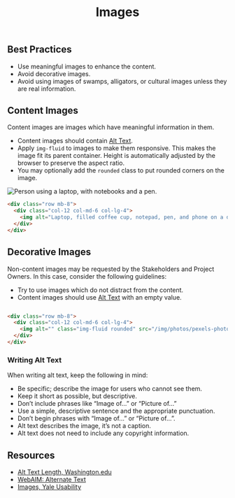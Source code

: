 ﻿---
title: Images
summary: Guidelines for including images in digital products.
tags: images
layout: guide
eleventyNavigation:
  key: Images
  parent: Foundation
  order: 11
  excerpt: Guidelines for including images in digital products.
  img: /img/illustrations/illus-images.svg
---

## Best Practices

- Use meaningful images to enhance the content.
- Avoid decorative images.
- Avoid using images of swamps, alligators, or cultural images unless they are real information.

## Content Images

Content images are images which have meaningful information in them.

- Content images should contain [Alt Text](/foundation/images/#alt-text). 
- Apply `img-fluid` to images to make them responsive. This makes the image fit its parent container. Height is automatically adjusted by the browser to preserve the aspect ratio.
- You may optionally add the `rounded` class to put rounded corners on the image.

<div class="row mb-8">
  <div class="col-12 col-md-6 col-lg-4">
    <img alt="Person using a laptop, with notebooks and a pen." class="img-fluid rounded" src="/img/photos/pexels-photo-5077047.jpeg">
  </div>
</div>

```html
<div class="row mb-8">
  <div class="col-12 col-md-6 col-lg-4">
    <img alt="Laptop, filled coffee cup, notepad, pen, and phone on a desk." class="img-fluid rounded" src="/img/photos/pexels-photo-5077047.jpeg">
  </div>
</div>
```

## Decorative Images

Non-content images may be requested by the Stakeholders and Project Owners. In this case, consider the following guidelines:

- Try to use images which do not distract from the content. 
- Content images should use [Alt Text](/foundation/images/#alt-text) with an empty value.

<div class="row mb-8">
  <div class="col-12 col-md-6 col-lg-4">
    <img alt="" class="img-fluid rounded" src="/img/photos/pexels-photo-2317711.jpeg">
  </div>
</div>

```html
<div class="row mb-8">
  <div class="col-12 col-md-6 col-lg-4">
    <img alt="" class="img-fluid rounded" src="/img/photos/pexels-photo-2317711.jpeg">
  </div>
</div>
```

### Writing Alt Text

When writing alt text, keep the following in mind:

- Be specific; describe the image for users who cannot see them.
- Keep it short as possible, but descriptive.
- Don’t include phrases like “Image of...” or “Picture of...” 
- Use a simple, descriptive sentence and the appropriate punctuation.
- Don’t begin phrases with “Image of...” or “Picture of...”.
- Alt text describes the image, it’s not a caption.
- Alt text does not need to include any copyright information.

## Resources

- <a href="https://www.washington.edu/doit/how-long-can-alt-attribute-be" target="_blank">Alt Text Length, Washington.edu</a>
- <a href="https://webaim.org/techniques/alttext/" target="_blank">WebAIM: Alternate Text</a>
- <a href="https://usability.yale.edu/web-accessibility/articles/images" target="_blank">Images, Yale Usability</a>
